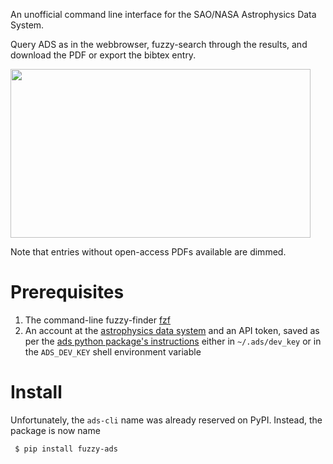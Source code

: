 An unofficial command line interface for the SAO/NASA Astrophysics Data System.

Query ADS as in the webbrowser, fuzzy-search through the results, and download
the PDF or export the bibtex entry.

<img src="https://github.com/maxmahlke/ads-cli/tree/main/gfx/fuzzy_ads_preview.gif" width="480" height="270"/>

Note that entries without open-access PDFs available are dimmed.

# Prerequisites

1. The command-line fuzzy-finder [fzf](https://github.com/junegunn/fzf)
2. An account at the [astrophysics data system](https://ui.adsabs.harvard.edu/) and an API token, saved as per the [ads python package's instructions](https://ads.readthedocs.io/en/latest/#getting-started) either in `~/.ads/dev_key` or in the `ADS_DEV_KEY` shell environment variable

# Install

Unfortunately, the `ads-cli` name was already reserved on PyPI. Instead, the package is now name

     $ pip install fuzzy-ads
